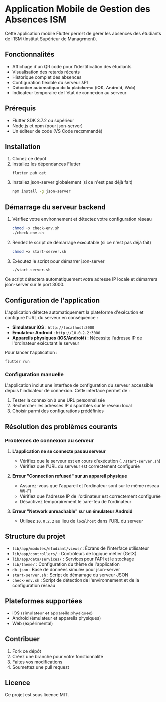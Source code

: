# Application Mobile de Gestion des Absences ISM

Cette application mobile Flutter permet de gérer les absences des étudiants de l'ISM (Institut Supérieur de Management).

## Fonctionnalités

- Affichage d'un QR code pour l'identification des étudiants
- Visualisation des retards récents
- Historique complet des absences
- Configuration flexible du serveur API
- Détection automatique de la plateforme (iOS, Android, Web)
- Indicateur temporaire de l'état de connexion au serveur

## Prérequis

- Flutter SDK 3.7.2 ou supérieur
- Node.js et npm (pour json-server)
- Un éditeur de code (VS Code recommandé)

## Installation

1. Clonez ce dépôt
2. Installez les dépendances Flutter
   ```bash
   flutter pub get
   ```
3. Installez json-server globalement (si ce n'est pas déjà fait)
   ```bash
   npm install -g json-server
   ```

## Démarrage du serveur backend

1. Vérifiez votre environnement et détectez votre configuration réseau
   ```bash
   chmod +x check-env.sh
   ./check-env.sh
   ```

2. Rendez le script de démarrage exécutable (si ce n'est pas déjà fait)
   ```bash
   chmod +x start-server.sh
   ```
   
3. Exécutez le script pour démarrer json-server
   ```bash
   ./start-server.sh
   ```

Ce script détectera automatiquement votre adresse IP locale et démarrera json-server sur le port 3000.

## Configuration de l'application

L'application détecte automatiquement la plateforme d'exécution et configure l'URL du serveur en conséquence :

- **Simulateur iOS** : `http://localhost:3000`
- **Émulateur Android** : `http://10.0.2.2:3000`
- **Appareils physiques (iOS/Android)** : Nécessite l'adresse IP de l'ordinateur exécutant le serveur

Pour lancer l'application :
```bash
flutter run
```

### Configuration manuelle

L'application inclut une interface de configuration du serveur accessible depuis l'indicateur de connexion. Cette interface permet de :

1. Tester la connexion à une URL personnalisée
2. Rechercher les adresses IP disponibles sur le réseau local
3. Choisir parmi des configurations prédéfinies

## Résolution des problèmes courants

### Problèmes de connexion au serveur

1. **L'application ne se connecte pas au serveur**
   - Vérifiez que le serveur est en cours d'exécution (`./start-server.sh`)
   - Vérifiez que l'URL du serveur est correctement configurée

2. **Erreur "Connection refused" sur un appareil physique**
   - Assurez-vous que l'appareil et l'ordinateur sont sur le même réseau Wi-Fi
   - Vérifiez que l'adresse IP de l'ordinateur est correctement configurée
   - Désactivez temporairement le pare-feu de l'ordinateur

3. **Erreur "Network unreachable" sur un émulateur Android**
   - Utilisez `10.0.2.2` au lieu de `localhost` dans l'URL du serveur

## Structure du projet

- `lib/app/modules/etudiant/views/` : Écrans de l'interface utilisateur
- `lib/app/controllers/` : Contrôleurs de logique métier (GetX)
- `lib/app/data/services/` : Services pour l'API et le stockage
- `lib/theme/` : Configuration du thème de l'application
- `db.json` : Base de données simulée pour json-server
- `start-server.sh` : Script de démarrage du serveur JSON
- `check-env.sh` : Script de détection de l'environnement et de la configuration réseau

## Plateformes supportées

- iOS (simulateur et appareils physiques)
- Android (émulateur et appareils physiques)
- Web (expérimental)

## Contribuer

1. Fork ce dépôt
2. Créez une branche pour votre fonctionnalité
3. Faites vos modifications
4. Soumettez une pull request

## Licence

Ce projet est sous licence MIT.
